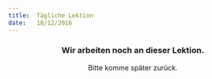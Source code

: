 ```yaml
---
title:  Tägliche Lektion
date:   18/12/2016
---
```


### <center>Wir arbeiten noch an dieser Lektion.</center>
<center>Bitte komme später zurück.</center>